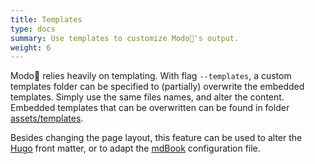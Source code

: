 ```yaml
---
title: Templates
type: docs
summary: Use templates to customize Modo🧯's output.
weight: 6
---
```


Modo🧯 relies heavily on templating.
With flag `--templates`, a custom templates folder can be specified to (partially) overwrite the embedded templates.
Simply use the same files names, and alter the content.
Embedded templates that can be overwritten can be found in folder [assets/templates](https://github.com/mlange-42/modo/tree/main/assets/templates).

Besides changing the page layout, this feature can be used to alter the [Hugo](../formats#hugo) front matter, or to adapt the [mdBook](../formats#mdbook) configuration file.
